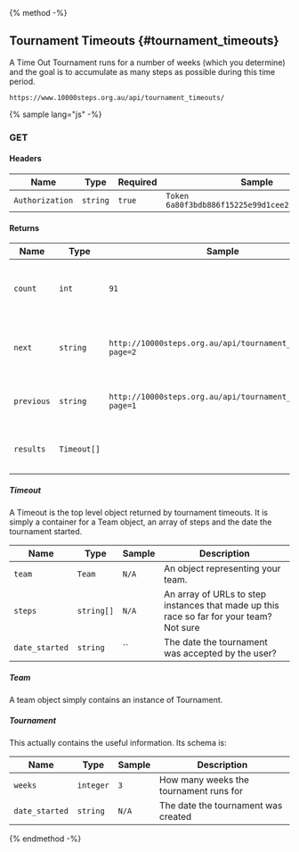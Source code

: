 {% method -%}

## Tournament Timeouts {#tournament_timeouts}

A Time Out Tournament runs for a number of weeks (which you determine)
and the goal is to accumulate as many steps as possible during this time
period.

```
https://www.10000steps.org.au/api/tournament_timeouts/
```
{% sample lang="js" -%}

### GET ###
#### Headers ####
| Name | Type | Required | Sample |
| -- | -- | -- | -- |
| `Authorization` | `string` | `true` | `Token 6a80f3bdb886f15225e99d1cee2c0bce4a6d60d9` |

#### Returns ####
| Name | Type | Sample | Description |
| --   | --   | --     | --          |
| `count` | `int` | `91` | The number of timeouts available for this user |
| `next`  | `string` | `http://10000steps.org.au/api/tournament_tmeouts/?page=2` | A URL to the next page of challenges for this user |
| `previous` | `string` | `http://10000steps.org.au/api/tournament_timeouts/?page=1` | A URL to the previous page |
| `results` | `Timeout[]` |  | A list of race records for this user |

##### Timeout #####

A Timeout is the top level object returned by tournament timeouts. It is simply a container for a Team object, an array of steps and the date the tournament started.

| Name | Type | Sample | Description |
| --   | --   | --     | --          |
| `team` | `Team` | `N/A` | An object representing your team. |
| `steps` | `string[]` | `N/A` | An array of URLs to step instances that made up this race so far for your team? Not sure |
| `date_started` | `string` | `` | The date the tournament was accepted by the user? |

##### Team #####

A team object simply contains an instance of Tournament.

##### Tournament #####

This actually contains the useful information. Its schema is:

| Name | Type | Sample | Description |
| --   | --   | --     | --          |
| `weeks` | `integer` | `3` | How many weeks the tournament runs for |
| `date_started` | `string` | `N/A` | The date the tournament was created |

{% endmethod -%}
